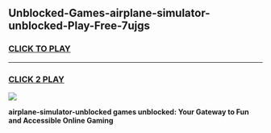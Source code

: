
## Unblocked-Games-airplane-simulator-unblocked-Play-Free-7ujgs
<h3>
<a href="https://premium76.site?title=airplane-simulator-unblocked&ref=23A">CLICK TO PLAY</a></h3>
<hr>

<h3>
<a href="https://premium76.site?title=airplane-simulator-unblocked&ref=23A">CLICK 2 PLAY</a>
  
</h3>

<a href="https://premium76.site?title=airplane-simulator-unblocked&ref=23A"><img src="https://clearcache.store/games.png"></a>


**airplane-simulator-unblocked games unblocked: Your Gateway to Fun and Accessible Online Gaming**
